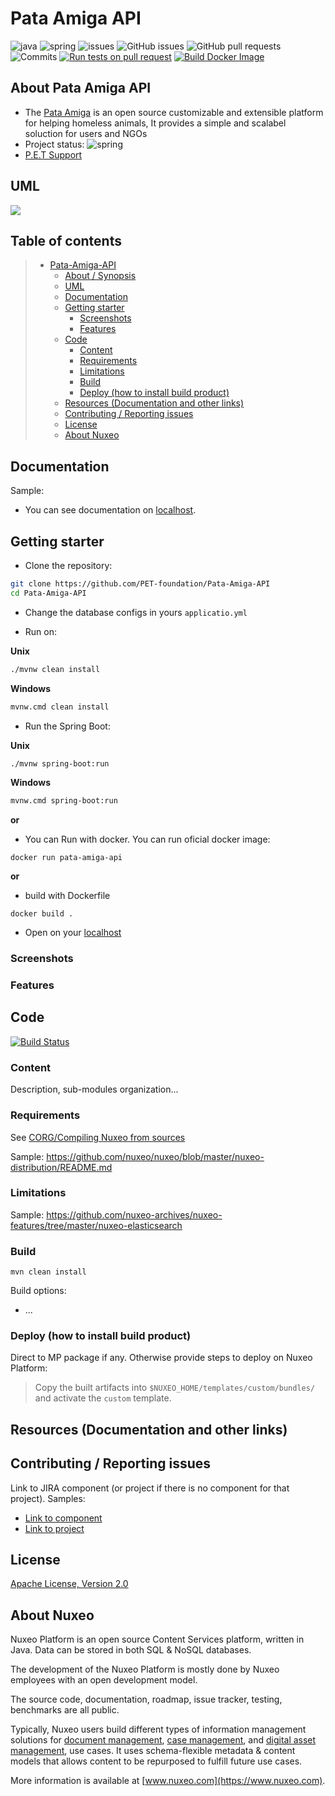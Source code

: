 # Pata Amiga API
![java](https://img.shields.io/badge/java-17-blue)
![spring](https://img.shields.io/badge/spring-3.1-green)
![issues](https://img.shields.io/github/contributors/PET-foundation/Pata-Amiga-API)
![GitHub issues](https://img.shields.io/github/issues/PET-foundation/Pata-Amiga-API)
![GitHub pull requests](https://img.shields.io/github/issues-pr/PET-foundation/Pata-Amiga-API)
![Commits](https://img.shields.io/github/commit-activity/m/PET-foundation/Pata-Amiga-API)
[![Run tests on pull request](https://github.com/PET-foundation/Pata-Amiga-API/actions/workflows/tests_pull_request.yml/badge.svg)](https://github.com/PET-foundation/Pata-Amiga-API/actions/workflows/tests_pull_request.yml)
[![Build Docker Image](https://github.com/PET-foundation/Pata-Amiga-API/actions/workflows/build_and_push_to_dockerhub.yml/badge.svg)](https://github.com/PET-foundation/Pata-Amiga-API/actions/workflows/build_and_push_to_dockerhub.yml)

## About Pata Amiga API

* The [Pata Amiga](https://pet-foundation.github.io/Pata-Amiga-LandingPage/) is an open source customizable and extensible platform for helping homeless animals, It provides a simple and scalabel soluction for users and NGOs
* Project status: ![spring](https://img.shields.io/badge/working-green)
* [P.E.T Support](mailto:matheusvictorhenrique@gmail.com)

## UML

[![](https://mermaid.ink/img/pako:eNqtVLFqwzAQ_RWhMU2Grh4KpVkKbQmEbl4u0tkWsSVxkpuWkH_v2XFAiZWl1IN1vHeSn987dJTKaZSFVC2EsDZQE3SlFfyMiPgMSOJ4Robn4c3ZWhidINtIhrG-z6EWOpyj2IFp57DnLx4cZY7x5CrT4sao2FPmwB1Yi5TgL85GUFGo85owa4goFCEv-nlG9F6nxCn14nLmMaOvcTYj69BADOD9nDE2xMTslKpA4c65_ZWCMYdSPpZSLFarqboIKkQDIVW6cSGGf09NY1BkfDTOZhy4F03rFNxsebWVYwcql2DjD_bhKsS_RzV8IRNT8KhMRiOx5Zlu_J6DUOdyRlM3qUDOr0WwQkGINKjMcF-glLF3yN7WSN1d2qM2NSFmqPEfof1A1CGhN46i8PzKuDVwuaG-7R7Hapq91eqJqwVXY3LJCM67hmrM_KqL9dwO9Hnv1FVauZQduwBG8w01CixlbJBnUxZcaqB9KUt74j7oo9v-WCWLSD0u5Xk4pgtNFhW0gVF2LTp6n668YTn9AjSSfAM?type=png)](https://mermaid.live/edit#pako:eNqtVLFqwzAQ_RWhMU2Grh4KpVkKbQmEbl4u0tkWsSVxkpuWkH_v2XFAiZWl1IN1vHeSn987dJTKaZSFVC2EsDZQE3SlFfyMiPgMSOJ4Robn4c3ZWhidINtIhrG-z6EWOpyj2IFp57DnLx4cZY7x5CrT4sao2FPmwB1Yi5TgL85GUFGo85owa4goFCEv-nlG9F6nxCn14nLmMaOvcTYj69BADOD9nDE2xMTslKpA4c65_ZWCMYdSPpZSLFarqboIKkQDIVW6cSGGf09NY1BkfDTOZhy4F03rFNxsebWVYwcql2DjD_bhKsS_RzV8IRNT8KhMRiOx5Zlu_J6DUOdyRlM3qUDOr0WwQkGINKjMcF-glLF3yN7WSN1d2qM2NSFmqPEfof1A1CGhN46i8PzKuDVwuaG-7R7Hapq91eqJqwVXY3LJCM67hmrM_KqL9dwO9Hnv1FVauZQduwBG8w01CixlbJBnUxZcaqB9KUt74j7oo9v-WCWLSD0u5Xk4pgtNFhW0gVF2LTp6n668YTn9AjSSfAM)

## Table of contents

> * [Pata-Amiga-API](#pata-amiga-api)
>   * [About / Synopsis](#about-pata-amiga-api)
>   * [UML](#uml)
>   * [Documentation](#documentation)
>   * [Getting starter](#getting-starter)
>     * [Screenshots](#screenshots)
>     * [Features](#features)
>   * [Code](#code)
>     * [Content](#content)
>     * [Requirements](#requirements)
>     * [Limitations](#limitations)
>     * [Build](#build)
>     * [Deploy (how to install build product)](#deploy-how-to-install-build-product)
>   * [Resources (Documentation and other links)](#resources-documentation-and-other-links)
>   * [Contributing / Reporting issues](#contributing--reporting-issues)
>   * [License](#license)
>   * [About Nuxeo](#about-nuxeo)

## Documentation

Sample:

* You can see documentation on [localhost](http://localhost:8080/swagger-ui).

## Getting starter
* Clone the repository:
  
```bash
git clone https://github.com/PET-foundation/Pata-Amiga-API
cd Pata-Amiga-API
```
* Change the database configs in yours ```applicatio.yml```

* Run on:

**Unix**

```bash
./mvnw clean install
```

**Windows**

```bash
mvnw.cmd clean install
```

- Run the Spring Boot:

**Unix**

```bash
./mvnw spring-boot:run
```

**Windows**

```bash
mvnw.cmd spring-boot:run
```

**or**

* You can Run with docker. You can run oficial docker image:

```docker
docker run pata-amiga-api
```

**or**

* build with Dockerfile
```
docker build .
```

* Open on your [localhost](http://localhost:8080/api)

### Screenshots

### Features

## Code

[![Build Status](https://qa.nuxeo.org/jenkins/buildStatus/icon?job=/nuxeo/addons_nuxeo-sample-project-master)](https://qa.nuxeo.org/jenkins/job/nuxeo/job/addons_nuxeo-sample-project-master/)

### Content

Description, sub-modules organization...

### Requirements

See [CORG/Compiling Nuxeo from sources](http://doc.nuxeo.com/x/xION)

Sample: <https://github.com/nuxeo/nuxeo/blob/master/nuxeo-distribution/README.md>

### Limitations

Sample: <https://github.com/nuxeo-archives/nuxeo-features/tree/master/nuxeo-elasticsearch>

### Build

    mvn clean install

Build options:

* ...

### Deploy (how to install build product)

Direct to MP package if any. Otherwise provide steps to deploy on Nuxeo Platform:

 > Copy the built artifacts into `$NUXEO_HOME/templates/custom/bundles/` and activate the `custom` template.

## Resources (Documentation and other links)

## Contributing / Reporting issues

Link to JIRA component (or project if there is no component for that project). Samples:

* [Link to component](https://jira.nuxeo.com/issues/?jql=project%20%3D%20NXP%20AND%20component%20%3D%20Elasticsearch%20AND%20Status%20!%3D%20%22Resolved%22%20ORDER%20BY%20updated%20DESC%2C%20priority%20DESC%2C%20created%20ASC)
* [Link to project](https://jira.nuxeo.com/secure/CreateIssue!default.jspa?project=NXP)

## License

[Apache License, Version 2.0](http://www.apache.org/licenses/LICENSE-2.0.html)

## About Nuxeo

Nuxeo Platform is an open source Content Services platform, written in Java. Data can be stored in both SQL & NoSQL databases.

The development of the Nuxeo Platform is mostly done by Nuxeo employees with an open development model.

The source code, documentation, roadmap, issue tracker, testing, benchmarks are all public.

Typically, Nuxeo users build different types of information management solutions for [document management](https://www.nuxeo.com/solutions/document-management/), [case management](https://www.nuxeo.com/solutions/case-management/), and [digital asset management](https://www.nuxeo.com/solutions/dam-digital-asset-management/), use cases. It uses schema-flexible metadata & content models that allows content to be repurposed to fulfill future use cases.

More information is available at [www.nuxeo.com](https://www.nuxeo.com).
